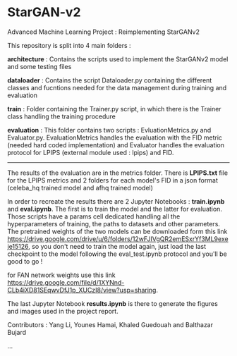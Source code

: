 # StarGAN-v2
Advanced Machine Learning Project : Reimplementing StarGANv2


This repository is split into 4 main folders : 
	
**architecture** :
Contains the scripts used to implement the StarGANv2 model and some testing files

**dataloader** :
Contains the script Dataloader.py containing the different classes and fucntions needed for the data management during training and evaluation

**train** :
Folder containing the Trainer.py script, in which there is the Trainer class handling the training procedure

**evaluation** :
This folder contains two scripts : EvluationMetrics.py and Evaluator.py. EvaluationMetrics handles the evaluation with the FID metric (needed hard coded implementation) and Evaluator handles the evaluation protocol for LPIPS (external module used : lpips) and FID.

-------

The results of the evaluation are in the metrics folder. There is  **LPIPS.txt** file for the LPIPS metrics and 2 folders for each model's FID in a json format (celeba_hq trained model and afhq trained model)

In order to recreate the results there are 2 Jupyter Notebooks : **train.ipynb** and **eval.ipynb**. The first is to train the model and the latter for evaluation. Those scripts have a params cell dedicated handling all the hyperparameters of training, the paths to datasets and other parameters. The pretrained weights of the two models can be downloaded form this link https://drive.google.com/drive/u/6/folders/12wFJIVgQR2emESxrYf3ML9exeje15126, so you don't need to train the model again, just load the last checkpoint to the model following the eval_test.ipynb protocol and you'll be good to go !

for FAN network weights use this link https://drive.google.com/file/d/1XYNnd-CLb4iXD81SEqwvDfJ1p_XUCzI8/view?usp=sharing.

The last Jupyter Notebook **results.ipynb** is there to generate the figures and images used in the project report.


Contributors : Yang Li, Younes Hamai, Khaled Guedouah and Balthazar Bujard

  ...
